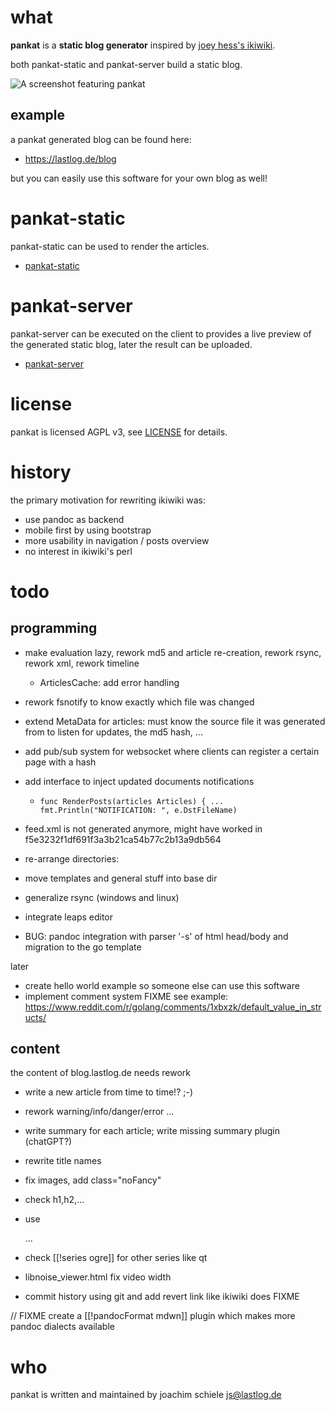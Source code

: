 # what
**pankat** is a **static blog generator** inspired by [joey hess's ikiwiki](https://ikiwiki.info/users/joey/).

both pankat-static and pankat-server build a static blog.

![A screenshot featuring pankat](https://raw.githubusercontent.com/nixcloud/pankat/master/screenshots/pankat.jpg)

## example

a pankat generated blog can be found here:

* <https://lastlog.de/blog>

but you can easily use this software for your own blog as well!

# pankat-static

pankat-static can be used to render the articles.

* [pankat-static](src/github.com/nixcloud/cmd/pankat-static/README.md)

# pankat-server

pankat-server can be executed on the client to provides a live preview of the generated static blog, later the result can be uploaded.

* [pankat-server](src/github.com/nixcloud/cmd/pankat-server/README.md)

# license
pankat is licensed AGPL v3, see [LICENSE](LICENSE) for details.

# history

the primary motivation for rewriting ikiwiki was:
- use pandoc as backend
- mobile first by using bootstrap
- more usability in navigation / posts overview
- no interest in ikiwiki's perl

# todo

## programming

* make evaluation lazy, rework md5 and article re-creation, rework rsync, rework xml, rework timeline
  * ArticlesCache: add error handling
* rework fsnotify to know exactly which file was changed
* extend MetaData for articles: must know the source file it was generated from to listen for updates, the md5 hash, ... 
* add pub/sub system for websocket where clients can register a certain page with a hash

* add interface to inject updated documents notifications
  * `func RenderPosts(articles Articles) { ... fmt.Println("NOTIFICATION: ", e.DstFileName)` 


* feed.xml is not generated anymore, might have worked in f5e3232f1df691f3a3b21ca54b77c2b13a9db564
* re-arrange directories: 
* move templates and general stuff into base dir
* generalize rsync (windows and linux)
* integrate leaps editor
* BUG: pandoc integration with parser '-s' of html head/body and migration to the go template

later

* create hello world example so someone else can use this software
* implement comment system FIXME
   see example: https://www.reddit.com/r/golang/comments/1xbxzk/default_value_in_structs/

## content

the content of blog.lastlog.de needs rework 

* write a new article from time to time!? ;-)
* rework warning/info/danger/error ...
* write summary for each article; write missing summary plugin (chatGPT?)
* rewrite title names
* fix images, add class="noFancy"
* check h1,h2,...
* use <div class="warn">...</div>
* check [[!series ogre]] for other series like qt
* libnoise_viewer.html fix video width

* commit history using git and add revert link like ikiwiki does FIXME

// FIXME create a [[!pandocFormat mdwn]] plugin which makes more pandoc dialects available

# who

pankat is written and maintained by joachim schiele <js@lastlog.de>

